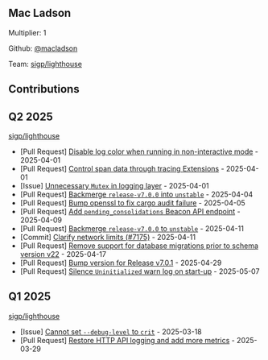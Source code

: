 
## Mac Ladson
Multiplier: 1

Github: [@macladson](https://github.com/macladson)

Team: [sigp/lighthouse](https://github.com/sigp/lighthouse/pulls?q=author%3Amacladson)

## Contributions

## Q2 2025


[sigp/lighthouse](https://github.com/sigp/lighthouse)
* [Pull Request] [Disable log color when running in non-interactive mode](https://github.com/sigp/lighthouse/pull/7240) - 2025-04-01
* [Pull Request] [Control span data through tracing Extensions](https://github.com/sigp/lighthouse/pull/7239) - 2025-04-01
* [Issue] [Unnecessary `Mutex` in logging layer](https://github.com/sigp/lighthouse/issues/7234) - 2025-04-01
* [Pull Request] [Backmerge `release-v7.0.0` into `unstable`](https://github.com/sigp/lighthouse/pull/7257) - 2025-04-04
* [Pull Request] [Bump openssl to fix cargo audit failure](https://github.com/sigp/lighthouse/pull/7263) - 2025-04-05
* [Pull Request] [Add `pending_consolidations` Beacon API endpoint](https://github.com/sigp/lighthouse/pull/7290) - 2025-04-09
* [Pull Request] [Backmerge `release-v7.0.0` to `unstable`](https://github.com/sigp/lighthouse/pull/7315) - 2025-04-11
* [Commit] [Clarify network limits (#7175)](https://github.com/sigp/lighthouse/commit/076f3f09843c52347bb04d5b3dc4364d1018c2e3) - 2025-04-11
* [Pull Request] [Remove support for database migrations prior to schema version v22](https://github.com/sigp/lighthouse/pull/7332) - 2025-04-17
* [Pull Request] [Bump version for Release v7.0.1](https://github.com/sigp/lighthouse/pull/7374) - 2025-04-29
* [Pull Request] [Silence `Uninitialized` warn log on start-up](https://github.com/sigp/lighthouse/pull/7411) - 2025-05-07
## Q1 2025

[sigp/lighthouse](https://github.com/sigp/lighthouse)
* [Issue] [Cannot set `--debug-level` to `crit`](https://github.com/sigp/lighthouse/issues/7165) - 2025-03-18
* [Pull Request] [Restore HTTP API logging and add more metrics](https://github.com/sigp/lighthouse/pull/7225) - 2025-03-29
